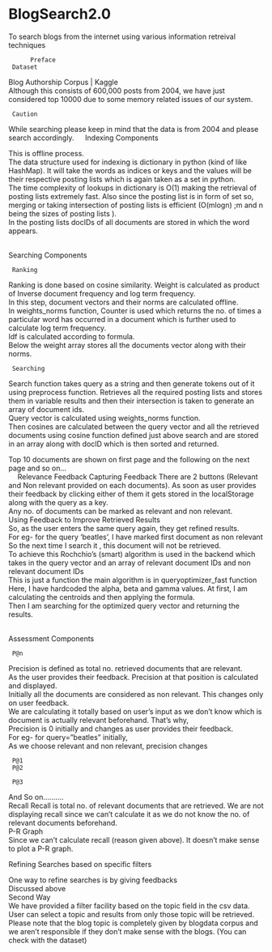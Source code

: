 # BlogSearch2.0
To search blogs from the internet using various information retreival techniques


          Preface
     Dataset
Blog Authorship Corpus | Kaggle    
Although this consists of 600,000 posts from 2004, we have just considered top 10000 due to some memory related issues of our system.  
    
     Caution
While searching please keep in mind that the data is from 2004 and please search accordingly.      
    Indexing Components   
     
This is offline process.    
The data structure used for indexing is dictionary in python (kind of like HashMap). It will take the words as indices or keys and the values will be their  respective posting lists which is again taken as a set in python.   
The time complexity of lookups in dictionary is O(1) making the retrieval of posting lists extremely fast. Also since the posting list is in form of set so, merging or taking intersection of posting lists is efficient (O(mlogn) ;m and n being the sizes of posting lists ).    
In the posting lists docIDs of all documents are stored in which the word appears.     
      
      
        
     Searching Components    
     
     Ranking    
Ranking is done based on cosine similarity. Weight is calculated as product of Inverse document frequency and log term frequency.    
In this step, document vectors and their norms are calculated offline.       
In weights_norms function, Counter is used which returns the no. of times a particular word has occurred in a document which is further used to calculate log term frequency.                                                          
Idf is calculated according to formula.      
Below the weight array stores all the documents vector along with their norms.     
     
     Searching   
    
       
Search function takes query as a string and then generate tokens out of it using preprocess function. Retrieves all the required posting lists and stores them in variable results and then their intersection is taken to generate an array of document ids.     
Query vector is calculated using weights_norms function.     
Then cosines are calculated between the query vector and all the retrieved documents using cosine function defined just above search and are stored in an array along with docID which is then sorted and returned.       
        
      
Top 10 documents are shown on first page and the following on the next page and so on…       
 
     Relevance Feedback
     Capturing Feedback
There are 2 buttons (Relevant and Non relevant provided on each documents). As soon as user provides their feedback by clicking either of them it gets stored in the localStorage along with the query as a key.           
Any no. of documents can be marked as relevant and non relevant.        
Using Feedback to Improve Retrieved Results       
So, as the user enters the same query again, they get refined results.      
For eg- for the query ‘beatles’, I have marked first document as non relevant        
So the next time I search it , this document will not be retrieved.         
To achieve this Rochchio’s (smart) algorithm is used in the backend which takes in the query vector and an array of relevant document IDs and non relevant document IDs        
This is just a function the main algorithm is in queryoptimizer_fast function      
Here, I have hardcoded the alpha, beta and gamma values. At first, I am calculating the centroids and then applying the formula.      
Then I am searching for the optimized query vector and returning the results.         
       
          
     Assessment Components    

     P@n    
Precision is defined as total no. retrieved documents that are relevant.    
As the user provides their feedback. Precision at that position is calculated and displayed.    
Initially all the documents are considered as non relevant. This changes only on user feedback.      
We are calculating it totally based on user’s input as we don’t know which is document is actually relevant beforehand. That’s why,                                                                                                                              
Precision is 0 initially and changes as user provides their feedback.     
For eg- for query=”beatles” initially,        
As we choose relevant and non relevant, precision changes      
      
     P@1     
     P@2   
 
     P@3     
And So on……….       
     Recall
Recall is total no. of relevant documents that are retrieved. We are not displaying recall since we can’t calculate it as we do not know the no. of relevant documents beforehand.      
     P-R Graph     
Since we can’t calculate recall (reason given above). It doesn’t make sense to plot a P-R graph.      
           
Refining Searches based on specific filters      
        
One way to refine searches is by giving feedbacks        
 Discussed above      
Second Way        
We have provided a filter facility based on the topic field in the csv data. User can select a topic and results from only those topic will be retrieved.   
Please note that the blog topic is completely given by blogdata corpus and we aren’t responsible if they don’t make sense with the blogs. (You can check with the dataset)
 
